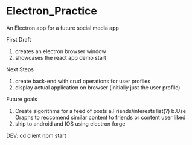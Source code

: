 # Electron_Practice

An Electron app for a future social media app

First Draft

1. creates an electron browser window
2. showcases the react app demo start

Next Steps

1. create back-end with crud operations for user profiles
2. display actual application on browser (initially just the user profile)

Future goals

1. Create algorithms for a feed of posts
   a.Friends/interests list(?)
   b.Use Graphs to reccomend similar content to friends or content user liked
2. ship to android and IOS using electron forge

DEV:
cd client
npm start
